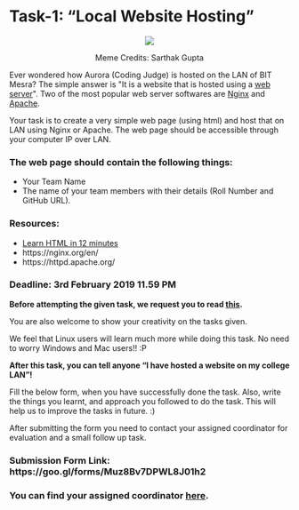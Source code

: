 <h1>Task-1: “Local Website Hosting”</h1>

<p align="center">
<img src="https://github.com/acmbitmesra/DevHack-0.2/blob/master/task-1/meme.PNG"/>
</p>


<p align="center">
Meme Credits: Sarthak Gupta
</p>

Ever wondered how Aurora (Coding Judge) is hosted on the LAN of BIT Mesra? The simple answer is "It is a website that is hosted using a [web server](https://whatis.techtarget.com/definition/Web-server)". Two of the most popular web server softwares are [Nginx](https://www.nginx.com/resources/wiki/) and [Apache](https://www.wpbeginner.com/glossary/apache/). 

Your task is to create a very simple web page (using html) and host that on LAN using Nginx or Apache. The web page should be accessible through your computer IP over LAN.

 <h3>The web page should contain the following things:</h3>
<ul>
<li> Your Team Name
<li> The name of your team members with their details (Roll Number and GitHub URL).
</ul>
<h3><b>Resources:</b></h3>
<ul>
  <li><a href="https://www.youtube.com/watch?v=bWPMSSsVdPk">Learn HTML in 12 minutes</a></li>
  <li>https://nginx.org/en/</li>
  <li>https://httpd.apache.org/</li> 
</ul>

<h3><b>Deadline: 3rd February 2019 11.59 PM</b></h3>

<b>Before attempting the given task, we request you to read [this](https://github.com/acmbitmesra/DevHack-0.2#some-points-to-consider).</b>

You are also welcome to show your creativity on the tasks given.

We feel that Linux users will learn much more while doing this task. No need to worry Windows and Mac users!! :P

<b>After this task, you can tell anyone “I have hosted a website on my college LAN”!</b>


Fill the below form, when you have successfully done the task. Also, write the things you learnt, and approach you followed to do the task. This will help us to improve the tasks in future. :)

After submitting the form you need to contact your assigned coordinator for evaluation and a small follow up task.

<h3><b>Submission Form Link: https://goo.gl/forms/Muz8Bv7DPWL8J01h2</b></h3>

<h3><b>You can find your assigned coordinator <a href="https://goo.gl/LhBifq">here</a>.</b></h3>

